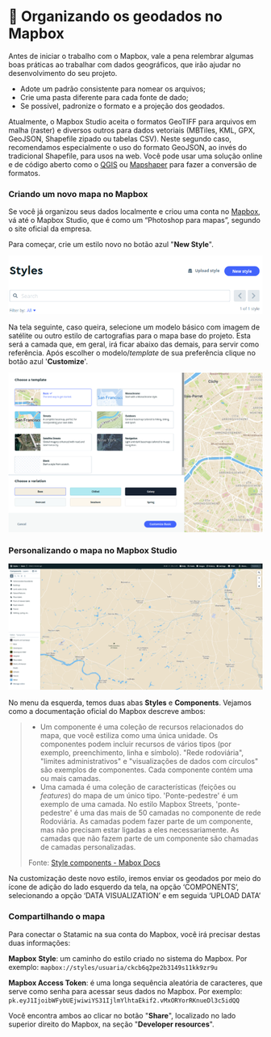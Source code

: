 # 🎲 Organizando os geodados no Mapbox

Antes de iniciar o trabalho com o Mapbox, vale a pena relembrar algumas boas práticas ao trabalhar com dados geográficos, que irão ajudar no desenvolvimento do seu projeto.

* Adote um padrão consistente para nomear os arquivos;
* Crie uma pasta diferente para cada fonte de dado;
* Se possível, padronize o formato e a projeção dos geodados.

Atualmente, o Mapbox Studio aceita o formatos GeoTIFF para arquivos em malha (raster) e diversos outros para dados vetoriais (MBTiles, KML, GPX, GeoJSON, Shapefile zipado ou tabelas CSV). Neste segundo caso, recomendamos especialmente o uso do formato GeoJSON, ao invés do tradicional Shapefile, para usos na web. Você pode usar uma solução online e de código aberto como o [QGIS](https://qgis.org) ou [Mapshaper](https://mapshaper.org/) para fazer a conversão de formatos.

### Criando um novo mapa no Mapbox

Se você já organizou seus dados localmente e criou uma conta no [Mapbox](https://www.mapbox.com/), vá até o Mapbox Studio, que é como um “Photoshop para mapas”, segundo o site oficial da empresa.

Para começar, crie um estilo novo no botão azul "**New Style**".

![](.gitbook/assets/newstyle.png)

Na tela seguinte, caso queira, selecione um modelo básico com imagem de satélite ou outro estilo de cartografias para o mapa base do projeto. Esta será a camada que, em geral, irá ficar abaixo das demais, para servir como referência. Após escolher o modelo/_template_ de sua preferência clique no botão azul '**Customize**'.

![](.gitbook/assets/basemap.png)

### Personalizando o mapa no Mapbox Studio

![A sua visualização padrão do Mapbox Studio deve ter mais ou menos essa cara.](.gitbook/assets/mapbox.png)

No menu da esquerda, temos duas abas **Styles** e **Components**. Vejamos como a documentação oficial do Mapbox descreve ambos:

> * Um componente é uma coleção de recursos relacionados do mapa, que você estiliza como uma única unidade. Os componentes podem incluir recursos de vários tipos (por exemplo, preenchimento, linha e símbolo). "Rede rodoviária", "limites administrativos" e "visualizações de dados com círculos" são exemplos de componentes. Cada componente contém uma ou mais camadas.
> * Uma camada é uma coleção de características (feições ou _features_) do mapa de um único tipo. 'Ponte-pedestre' é um exemplo de uma camada. No estilo Mapbox Streets, 'ponte-pedestre' é uma das mais de 50 camadas no componente de rede Rodoviária. As camadas podem fazer parte de um componente, mas não precisam estar ligadas a eles necessariamente. As camadas que não fazem parte de um componente são chamadas de camadas personalizadas.
>
> Fonte: [Style components - ](https://docs.mapbox.com/studio-manual/guides/components/)[Mabox Docs](https://docs.mapbox.com/studio-manual/guides/components/)

Na customização deste novo estilo, iremos enviar os geodados por meio do ícone de adição do lado esquerdo da tela, na opção ‘COMPONENTS’, selecionando a opção ‘DATA VISUALIZATION’ e em seguida ‘UPLOAD DATA’

### Compartilhando o mapa

Para conectar o Statamic na sua conta do Mapbox, você irá precisar destas duas informações:

**Mapbox** **Style**: um caminho do estilo criado no sistema do Mapbox. Por exemplo: `mapbox://styles/usuaria/ckcb6q2pe2b3149s11kk9zr9u`

**Mapbox Access Token**: é uma longa sequência aleatória de caracteres, que serve como senha para acessar seus dados no Mapbox. Por exemplo: `pk.eyJ1IjoibWFybUEjwiwiYS31IjlmYlhtaEkif2.vMxORYorRKnueDl3c5idQQ`

Você encontra ambos ao clicar no botão "**Share**", localizado no lado superior direito do Mapbox, na seção "**Developer resources**".
